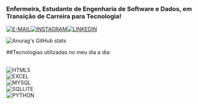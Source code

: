 ### Enfermeira, Estudante de Engenharia de Software e Dados, em Transição de Carreira para Tecnologia!





[![E-MAIL](https://img.shields.io/badge/Microsoft_Outlook-0078D4?style=for-the-badge&logo=microsoft-outlook&logoColor=white)](https://outlook.live.com/mail/0/inbox/id/AQQkADAwATZiZmYAZC05NTY1LTA1MmYtMDACLTAwCgAQAMUX144exZ5MsYkQB5LHQUs%3D)[![INSTAGRAM](https://img.shields.io/badge/Instagram-E4405F?style=for-the-badge&logo=instagram&logoColor=white)](https://www.instagram.com/mulheresnati)[![ LINKEDIN](https://img.shields.io/badge/LinkedIn-0077B5?style=for-the-badge&logo=linkedin&logoColor=white)](https://www.linkedin.com/in/michele-c-m-146a17153/)

![Anurag's GitHub stats](https://github-readme-stats.vercel.app/api?username=anuraghazra&show_icons=true&theme=radical)


##Tecnologias utilizadas no meu dia a dia:


<div style="display: inline_block"><br/> 
  <img align="center" alt= "HTML5" src=https://img.shields.io/badge/HTML5-E34F26?style=for-the-badge&logo=html5&logoColor=white<div style="display: inline_block"><br/>
  <img align="center" alt= "EXCEL" src=https://img.shields.io/badge/Microsoft_Excel-217346?style=for-the-badge&logo=microsoft-excel&logoColor=white<div style="display: inline_block"><br/>
  <img align="center" alt= "MYSQL" src=https://img.shields.io/badge/MySQL-00000F?style=for-the-badge&logo=mysql&logoColor=white<div style="display: inline_block"><br/>
  <img align="center" alt= "SQLLITE" src=https://img.shields.io/badge/SQLite-07405E?style=for-the-badge&logo=sqlite&logoColor=white"><br/>
<img align="center" alt= "PYTHON" src=https://img.shields.io/badge/Python-3776AB?style=for-the-badge&logo=python&logoColor=white"><br/>

